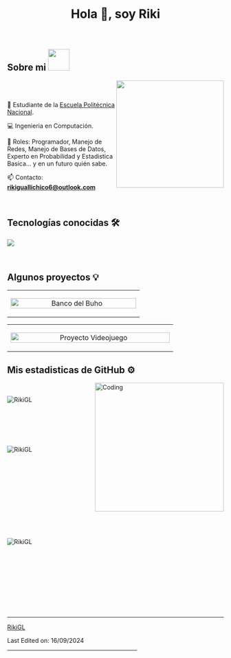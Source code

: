 <h1 align="center">Hola 👋,  soy Riki </h1> 
  </p>
<br>

## Sobre mi <picture><img src="https://github.com/7oSkaaa/7oSkaaa/blob/main/Images/about_me.gif?raw=true" width="50px"></picture>
<picture> <img align="right" src="https://github.com/7oSkaaa/7oSkaaa/blob/main/Images/Right_Side.gif?raw=true" width = 250px></picture>

<br><br>
<!--Intro start-->
<!--<p align="left">-->
🎒 Estudiante de la [Escuela Politécnica Nacional](https://www.epn.edu.ec/).

💻 Ingenieria en Computación.

📝 Roles: Programador, Manejo de Redes, Manejo de Bases de Datos, Experto en Probabilidad y Estadistica Basica... y en un futuro quién sabe.

📫 Contacto: **rikiguallichico6@outlook.com**
<!--Intro end-->
  </p>
<br>

<h2 >Tecnologías conocidas 🛠</h2>
<!--tech stack icons-->
<p align="left">
  <a href="https://skillicons.dev">
    <img src="https://skillicons.dev/icons?i=c,cs,cpp,java,py,postgres,github,docker,vscode,bash,linux&perline=12" />
  </a>
</p>
<br>
<!-------------------------->




<h2>Algunos proyectos 💡</h2>


<table align="center" border="0" width="100%" cellspacing="10">
  
  <tr>
    <!-- Primer Proyecto -->
    <td width="50%" align="center">
      <p align="center">
        <a href="https://github.com/xaviercarpio13/Banco-del-buho" title="Ir al Proyecto">
          <img align="center" width="100%" src="https://via.placeholder.com/350x150?text=Banco+del+Buho" alt="Banco del Buho" />
        </a>
      </p>
    </td>
  </tr>

</table>

<table align="center" border="0" width="100%" cellspacing="10">
  <tr>
    <!-- Segundo Proyecto -->
    <td width="50%" align="center">
      <p align="center">
        <a href="https://github.com/Mix-agames12/2024A_GR1CC_GR1" title="Ir al Proyecto">
          <img align="center" width="100%" src="https://via.placeholder.com/350x150?text=Proyecto+Videojuego" alt="Proyecto Videojuego" />
        </a>
      </p>
    </td>
  </tr>
</table>

<!------------------------->

<h2>Mis estadisticas de GitHub ⚙️</h2>
<img align="right" alt="Coding" width="300" src="https://cdn.dribbble.com/users/1277312/screenshots/14733298/media/39b1045e593737587dd60e42c8422d1f.gif">
<br>

<!-- Top Languages Card -->
<p><img align="left" src="https://github-readme-stats.vercel.app/api/top-langs?username=RikiGL&show_icons=true&theme=dark&locale=en&layout=compact&v=4" alt="RikiGL" /></p>

<br><br><br><br><br><br>

<!-- GitHub Stats Card -->
<p>&nbsp;<img align="left" src="https://github-readme-stats.vercel.app/api?username=RikiGL&show_icons=true&theme=dark&locale=en&v=2" alt="RikiGL" /></p>

<br><br><br><br><br><br><br><br><br><br>

<!-- GitHub Streak Stats -->
<p><img align="left" src="https://github-readme-streak-stats.herokuapp.com/?user=RikiGL&theme=dark&v=2" alt="RikiGL" /></p>
<br><br><br><br><br><br><br><br><br><br>


------


[RikiGL](https://github.com/RikiGL)

Last Edited on: 16/09/2024


<hr width="60%">

